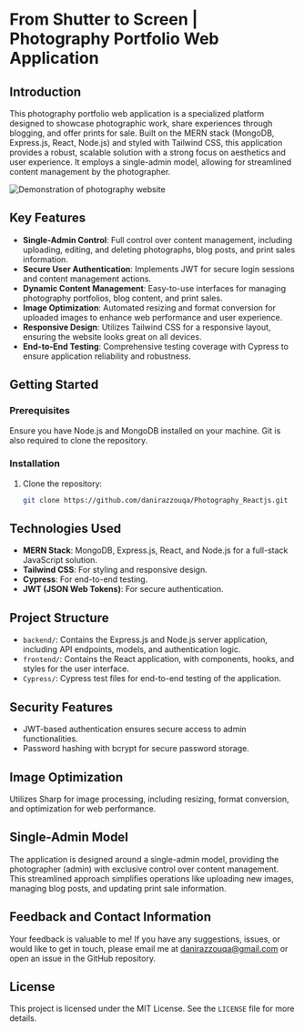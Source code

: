 # From Shutter to Screen | Photography Portfolio Web Application

## Introduction
This photography portfolio web application is a specialized platform designed to showcase photographic work, share experiences through blogging, and offer prints for sale. Built on the MERN stack (MongoDB, Express.js, React, Node.js) and styled with Tailwind CSS, this application provides a robust, scalable solution with a strong focus on aesthetics and user experience. It employs a single-admin model, allowing for streamlined content management by the photographer.

![Demonstration of photography website](https://jumpshare.com/s/nYcLdyL6aXO3Nznn0j3g)


## Key Features
- **Single-Admin Control**: Full control over content management, including uploading, editing, and deleting photographs, blog posts, and print sales information.
- **Secure User Authentication**: Implements JWT for secure login sessions and content management actions.
- **Dynamic Content Management**: Easy-to-use interfaces for managing photography portfolios, blog content, and print sales.
- **Image Optimization**: Automated resizing and format conversion for uploaded images to enhance web performance and user experience.
- **Responsive Design**: Utilizes Tailwind CSS for a responsive layout, ensuring the website looks great on all devices.
- **End-to-End Testing**: Comprehensive testing coverage with Cypress to ensure application reliability and robustness.

## Getting Started

### Prerequisites
Ensure you have Node.js and MongoDB installed on your machine. Git is also required to clone the repository.

### Installation
1. Clone the repository:
   ```bash
   git clone https://github.com/danirazzouqa/Photography_Reactjs.git

## Technologies Used
- **MERN Stack**: MongoDB, Express.js, React, and Node.js for a full-stack JavaScript solution.
- **Tailwind CSS**: For styling and responsive design.
- **Cypress**: For end-to-end testing.
- **JWT (JSON Web Tokens)**: For secure authentication.

## Project Structure
- `backend/`: Contains the Express.js and Node.js server application, including API endpoints, models, and authentication logic.
- `frontend/`: Contains the React application, with components, hooks, and styles for the user interface.
- `Cypress/`: Cypress test files for end-to-end testing of the application.

## Security Features
- JWT-based authentication ensures secure access to admin functionalities.
- Password hashing with bcrypt for secure password storage.

## Image Optimization
Utilizes Sharp for image processing, including resizing, format conversion, and optimization for web performance.

## Single-Admin Model
The application is designed around a single-admin model, providing the photographer (admin) with exclusive control over content management. This streamlined approach simplifies operations like uploading new images, managing blog posts, and updating print sale information.

## Feedback and Contact Information
Your feedback is valuable to me! If you have any suggestions, issues, or would like to get in touch, please email me at danirazzouqa@gmail.com or open an issue in the GitHub repository.

## License
This project is licensed under the MIT License. See the `LICENSE` file for more details.
